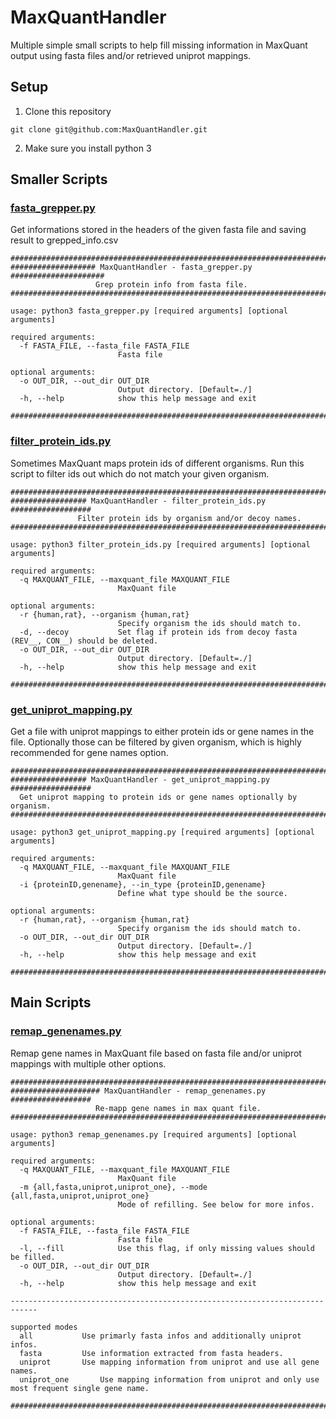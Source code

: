 # MaxQuantHandler
Multiple simple small scripts to help fill missing information in MaxQuant output using fasta files and/or retrieved uniprot mappings.
## Setup
1. Clone this repository
```
git clone git@github.com:MaxQuantHandler.git
```
2. Make sure you install python 3
## Smaller Scripts
### [fasta_grepper.py](fasta_grepper.py)
Get informations stored in the headers of the given fasta file and saving result to grepped_info.csv
```
############################################################################
################### MaxQuantHandler - fasta_grepper.py #####################
                   Grep protein info from fasta file.
############################################################################

usage: python3 fasta_grepper.py [required arguments] [optional arguments]

required arguments:
  -f FASTA_FILE, --fasta_file FASTA_FILE
                        Fasta file

optional arguments:
  -o OUT_DIR, --out_dir OUT_DIR
                        Output directory. [Default=./]
  -h, --help            show this help message and exit

############################################################################
```
### [filter_protein_ids.py](filter_protein_ids.py)
Sometimes MaxQuant maps protein ids of different organisms. Run this script to filter ids out which do not match your given organism.
```
############################################################################
################# MaxQuantHandler - filter_protein_ids.py ##################
               Filter protein ids by organism and/or decoy names.
############################################################################

usage: python3 filter_protein_ids.py [required arguments] [optional arguments]

required arguments:
  -q MAXQUANT_FILE, --maxquant_file MAXQUANT_FILE
                        MaxQuant file

optional arguments:
  -r {human,rat}, --organism {human,rat}
                        Specify organism the ids should match to.
  -d, --decoy           Set flag if protein ids from decoy fasta (REV__, CON__) should be deleted.
  -o OUT_DIR, --out_dir OUT_DIR
                        Output directory. [Default=./]
  -h, --help            show this help message and exit

############################################################################

```
### [get_uniprot_mapping.py](get_uniprot_mapping.py) 
Get a file with uniprot mappings to either protein ids or gene names in the file. Optionally those can be filtered by given organism, which is highly recommended for gene names option.
```
############################################################################
################# MaxQuantHandler - get_uniprot_mapping.py ##################
  Get uniprot mapping to protein ids or gene names optionally by organism.
############################################################################

usage: python3 get_uniprot_mapping.py [required arguments] [optional arguments]

required arguments:
  -q MAXQUANT_FILE, --maxquant_file MAXQUANT_FILE
                        MaxQuant file
  -i {proteinID,genename}, --in_type {proteinID,genename}
                        Define what type should be the source.

optional arguments:
  -r {human,rat}, --organism {human,rat}
                        Specify organism the ids should match to.
  -o OUT_DIR, --out_dir OUT_DIR
                        Output directory. [Default=./]
  -h, --help            show this help message and exit

############################################################################

```
## Main Scripts
### [remap_genenames.py](remap_genenames.py) 
Remap gene names in MaxQuant file based on fasta file and/or uniprot mappings with multiple other options.
```
############################################################################
#################### MaxQuantHandler - remap_genenames.py ##################
                   Re-mapp gene names in max quant file.
############################################################################

usage: python3 remap_genenames.py [required arguments] [optional arguments]

required arguments:
  -q MAXQUANT_FILE, --maxquant_file MAXQUANT_FILE
                        MaxQuant file
  -m {all,fasta,uniprot,uniprot_one}, --mode {all,fasta,uniprot,uniprot_one}
                        Mode of refilling. See below for more infos.

optional arguments:
  -f FASTA_FILE, --fasta_file FASTA_FILE
                        Fasta file
  -l, --fill            Use this flag, if only missing values should be filled.
  -o OUT_DIR, --out_dir OUT_DIR
                        Output directory. [Default=./]
  -h, --help            show this help message and exit

----------------------------------------------------------------------------

supported modes
  all			Use primarly fasta infos and additionally uniprot infos.
  fasta			Use information extracted from fasta headers.
  uniprot		Use mapping information from uniprot and use all gene names.
  uniprot_one		Use mapping information from uniprot and only use most frequent single gene name.

############################################################################
```
